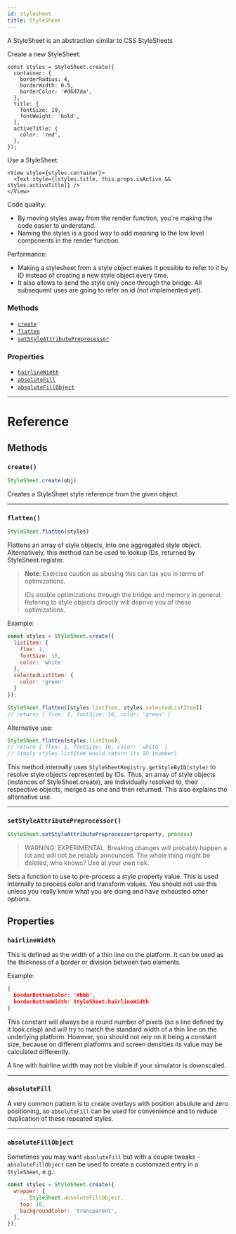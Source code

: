 ```yaml
---
id: stylesheet
title: StyleSheet
---
```


A StyleSheet is an abstraction similar to CSS StyleSheets

Create a new StyleSheet:

```
const styles = StyleSheet.create({
  container: {
    borderRadius: 4,
    borderWidth: 0.5,
    borderColor: '#d6d7da',
  },
  title: {
    fontSize: 19,
    fontWeight: 'bold',
  },
  activeTitle: {
    color: 'red',
  },
});
```

Use a StyleSheet:

```
<View style={styles.container}>
  <Text style={[styles.title, this.props.isActive && styles.activeTitle]} />
</View>
```

Code quality:

 - By moving styles away from the render function, you're making the code
 easier to understand.
 - Naming the styles is a good way to add meaning to the low level components
 in the render function.

Performance:

 - Making a stylesheet from a style object makes it possible to refer to it
by ID instead of creating a new style object every time.
 - It also allows to send the style only once through the bridge. All
subsequent uses are going to refer an id (not implemented yet).


### Methods

- [`create`](docs/stylesheet.html#create)
- [`flatten`](docs/stylesheet.html#flatten)
- [`setStyleAttributePreprocessor`](docs/stylesheet.html#setstyleattributepreprocessor)


### Properties

- [`hairlineWidth`](docs/stylesheet.html#hairlinewidth)
- [`absoluteFill`](docs/stylesheet.html#absolutefill)
- [`absoluteFillObject`](docs/stylesheet.html#absolutefillobject)




---

# Reference

## Methods

### `create()`

```javascript
StyleSheet.create(obj)
```


Creates a StyleSheet style reference from the given object.

---

### `flatten()`

```javascript
StyleSheet.flatten(styles)
```

Flattens an array of style objects, into one aggregated style object. Alternatively, this method can be used to lookup IDs, returned by StyleSheet.register.

> **Note**: 
> Exercise caution as abusing this can tax you in terms of optimizations.
>
> IDs enable optimizations through the bridge and memory in general. Refering to style objects directly will deprive you of these optimizations.

Example:

```javascript
const styles = StyleSheet.create({
  listItem: {
    flex: 1,
    fontSize: 16,
    color: 'white'
  },
  selectedListItem: {
    color: 'green'
  }
});

StyleSheet.flatten([styles.listItem, styles.selectedListItem])
// returns { flex: 1, fontSize: 16, color: 'green' }
```

Alternative use:

```javascript
StyleSheet.flatten(styles.listItem);
// return { flex: 1, fontSize: 16, color: 'white' }
// Simply styles.listItem would return its ID (number)
```

This method internally uses `StyleSheetRegistry.getStyleByID(style)` to resolve style objects represented by IDs. Thus, an array of style objects (instances of StyleSheet.create), are individually resolved to, their respective objects, merged as one and then returned. This also explains the alternative use.

---

### `setStyleAttributePreprocessor()`

```javascript
StyleSheet.setStyleAttributePreprocessor(property, process)
```

> WARNING: EXPERIMENTAL.
> Breaking changes will probably happen a lot and will not be reliably announced. The whole thing might be  deleted, who knows? Use at your own risk.

Sets a function to use to pre-process a style property value. This is used internally to process color and transform values. You should not use this unless you really know what you are doing and have exhausted other options.



## Properties

### `hairlineWidth`

This is defined as the width of a thin line on the platform. It can be used as the thickness of a border or division between two elements.

Example:

```json
{
  borderBottomColor: '#bbb',
  borderBottomWidth: StyleSheet.hairlineWidth
}
```

This constant will always be a round number of pixels (so a line defined by it look crisp) and will try to match the standard width of a thin line on the underlying platform. However, you should not rely on it being a constant size, because on different platforms and screen densities its value may be calculated differently.

A line with hairline width may not be visible if your simulator is downscaled.

---

### `absoluteFill`

A very common pattern is to create overlays with position absolute and zero positioning, so `absoluteFill` can be used for convenience and to reduce duplication of these repeated styles.



---

### `absoluteFillObject`

Sometimes you may want `absoluteFill` but with a couple tweaks - `absoluteFillObject` can be used to create a customized entry in a `StyleSheet`, e.g.:

```javascript
const styles = StyleSheet.create({
  wrapper: {
    ...StyleSheet.absoluteFillObject,
    top: 10,
    backgroundColor: 'transparent',
  },
});
```


